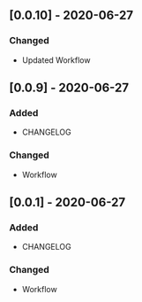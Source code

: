 ## [0.0.10] - 2020-06-27

### Changed

- Updated Workflow

## [0.0.9] - 2020-06-27

### Added

- CHANGELOG

### Changed

- Workflow

## [0.0.1] - 2020-06-27

### Added

- CHANGELOG

### Changed

- Workflow
